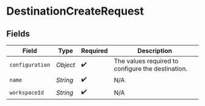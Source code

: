 # DestinationCreateRequest


## Fields

| Field                                             | Type                                              | Required                                          | Description                                       |
| ------------------------------------------------- | ------------------------------------------------- | ------------------------------------------------- | ------------------------------------------------- |
| `configuration`                                   | *Object*                                          | :heavy_check_mark:                                | The values required to configure the destination. |
| `name`                                            | *String*                                          | :heavy_check_mark:                                | N/A                                               |
| `workspaceId`                                     | *String*                                          | :heavy_check_mark:                                | N/A                                               |